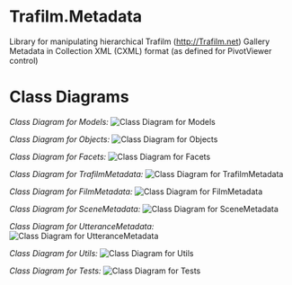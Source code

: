 # Trafilm.Metadata
Library for manipulating hierarchical Trafilm (http://Trafilm.net) Gallery Metadata in Collection XML (CXML) format (as defined for PivotViewer control)

# Class Diagrams

*Class Diagram for Models:*
![Class Diagram for Models](https://github.com/Zoomicon/Trafilm.Metadata/blob/master/Diagrams/Models.png)

*Class Diagram for Objects:*
![Class Diagram for Objects](https://github.com/Zoomicon/Trafilm.Metadata/blob/master/Diagrams/Objects.png)

*Class Diagram for Facets:*
![Class Diagram for Facets](https://github.com/Zoomicon/Trafilm.Metadata/blob/master/Diagrams/Facets.png)

*Class Diagram for TrafilmMetadata:*
![Class Diagram for TrafilmMetadata](https://github.com/Zoomicon/Trafilm.Metadata/blob/master/Diagrams/TrafilmMetadata.png)

*Class Diagram for FilmMetadata:*
![Class Diagram for FilmMetadata](https://github.com/Zoomicon/Trafilm.Metadata/blob/master/Diagrams/FilmMetadata.png)

*Class Diagram for SceneMetadata:*
![Class Diagram for SceneMetadata](https://github.com/Zoomicon/Trafilm.Metadata/blob/master/Diagrams/SceneMetadata.png)

*Class Diagram for UtteranceMetadata:*
![Class Diagram for UtteranceMetadata](https://github.com/Zoomicon/Trafilm.Metadata/blob/master/Diagrams/UtteranceMetadata.png)

*Class Diagram for Utils:*
![Class Diagram for Utils](https://github.com/Zoomicon/Trafilm.Metadata/blob/master/Diagrams/Utils.png)

*Class Diagram for Tests:*
![Class Diagram for Tests](https://github.com/Zoomicon/Trafilm.Metadata/blob/master/Diagrams/Tests.png)
